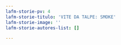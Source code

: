 ```yaml
---
lafm-storie-pv: 4
lafm-storie-titulo: 'VITE DA TALPE: SMOKE'
lafm-storie-image: ''
lafm-storie-autores-list: []

---
```

